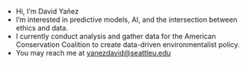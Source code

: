 - Hi, I’m David Yañez
- I’m interested in predictive models, AI, and the intersection between ethics and data.
- I currently conduct analysis and gather data for the American Conservation Coalition to create data-driven environmentalist policy.
- You may reach me at yanezdavid@seattleu.edu
